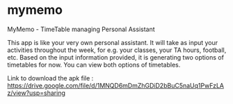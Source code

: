 # mymemo
MyMemo - TimeTable managing Personal Assistant

This app is like your very own personal assistant. It will take as input your activities throughout the week, for e.g. your classes, your TA hours, football, etc. Based on the input information provided, it is generating two options of timetables for now. You can view both options of timetables.

Link to download the apk file : https://drive.google.com/file/d/1MNQD6mDmZhGDiD2bBuC5naUq1PwFzLAz/view?usp=sharing

